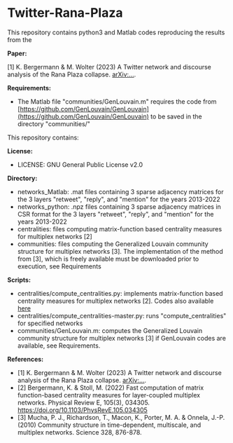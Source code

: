 # Twitter-Rana-Plaza

This repository contains python3 and Matlab codes reproducing the results from the 

**Paper:**

[1] K. Bergermann & M. Wolter (2023) A Twitter network and discourse analysis of the Rana Plaza collapse. [arXiv:...](https://arxiv.org/pdf/....pdf).

**Requirements:**
 - The Matlab file "communities/GenLouvain.m" requires the code from [https://github.com/GenLouvain/GenLouvain](https://github.com/GenLouvain/GenLouvain) to be saved in the directory "communities/"

This repository contains:

**License:**
 - LICENSE: GNU General Public License v2.0
 
**Directory:**
 - networks_Matlab: .mat files containing 3 sparse adjacency matrices for the 3 layers "retweet", "reply", and "mention" for the years 2013-2022
 - networks_python: .npz files containing 3 sparse adjacency matrices in CSR format for the 3 layers "retweet", "reply", and "mention" for the years 2013-2022
 - centralities: files computing matrix-function based centrality measures for multiplex networks [2]
 - communities: files computing the Generalized Louvain community structure for multiplex networks [3]. The implementation of the method from [3], which is freely available must be downloaded prior to execution, see Requirements
 
**Scripts:**
 - centralities/compute_centralities.py: implements matrix-function based centrality measures for multiplex networks [2]. Codes also available [here](https://github.com/KBergermann/Urban-multiplex-networks)
 - centralities/compute_centralities-master.py: runs "compute_centralities" for specified networks
 - communities/GenLouvain.m: computes the Generalized Louvain community structure for multiplex networks [3] if GenLouvain codes are available, see Requirements.
 
**References:**
 - [1] K. Bergermann & M. Wolter (2023) A Twitter network and discourse analysis of the Rana Plaza collapse. [arXiv:...](https://arxiv.org/pdf/....pdf).
 - [2] Bergermann, K. & Stoll, M. (2022) Fast computation of matrix function-based centrality measures for layer-coupled multiplex networks. Physical Review E, 105(3), 034305. https://doi.org/10.1103/PhysRevE.105.034305
 - [3] Mucha, P. J., Richardson, T., Macon, K., Porter, M. A. & Onnela, J.-P. (2010) Community structure in time-dependent, multiscale, and multiplex networks. Science 328, 876-878.
